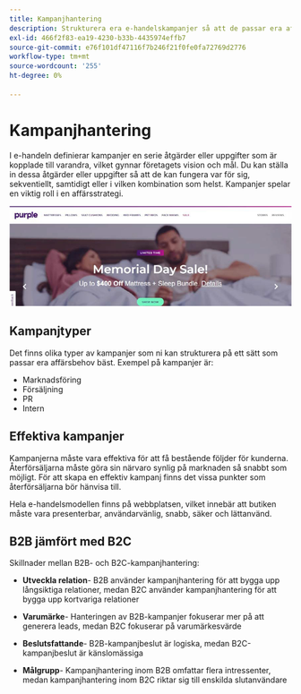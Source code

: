 ```yaml
---
title: Kampanjhantering
description: Strukturera era e-handelskampanjer så att de passar era affärsbehov.
exl-id: 466f2f83-ea19-4230-b33b-4435974effb7
source-git-commit: e76f101df47116f7b246f21f0fe0fa72769d2776
workflow-type: tm+mt
source-wordcount: '255'
ht-degree: 0%

---
```


# Kampanjhantering

I e-handeln definierar kampanjer en serie åtgärder eller uppgifter som är kopplade till varandra, vilket gynnar företagets vision och mål. Du kan ställa in dessa åtgärder eller uppgifter så att de kan fungera var för sig, sekventiellt, samtidigt eller i vilken kombination som helst. Kampanjer spelar en viktig roll i en affärsstrategi.

![Exempel på kampanjbild](../../assets/playbooks/campaign-example.png)

## Kampanjtyper

Det finns olika typer av kampanjer som ni kan strukturera på ett sätt som passar era affärsbehov bäst. Exempel på kampanjer är:

- Marknadsföring
- Försäljning
- PR
- Intern

## Effektiva kampanjer

Kampanjerna måste vara effektiva för att få bestående följder för kunderna. Återförsäljarna måste göra sin närvaro synlig på marknaden så snabbt som möjligt. För att skapa en effektiv kampanj finns det vissa punkter som återförsäljarna bör hänvisa till.

Hela e-handelsmodellen finns på webbplatsen, vilket innebär att butiken måste vara presenterbar, användarvänlig, snabb, säker och lättanvänd.

## B2B jämfört med B2C

Skillnader mellan B2B- och B2C-kampanjhantering:

- **Utveckla relation**- B2B använder kampanjhantering för att bygga upp långsiktiga relationer, medan B2C använder kampanjhantering för att bygga upp kortvariga relationer

- **Varumärke**- Hanteringen av B2B-kampanjer fokuserar mer på att generera leads, medan B2C fokuserar på varumärkesvärde

- **Beslutsfattande**- B2B-kampanjbeslut är logiska, medan B2C-kampanjbeslut är känslomässiga

- **Målgrupp**- Kampanjhantering inom B2B omfattar flera intressenter, medan kampanjhantering inom B2C riktar sig till enskilda slutanvändare
